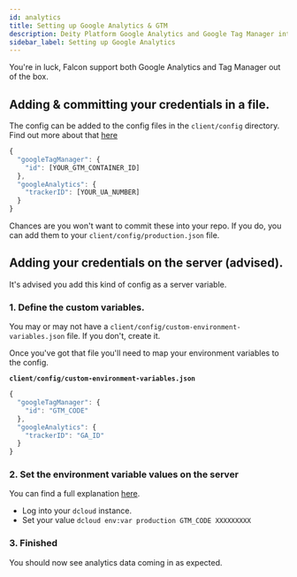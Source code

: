 ```yaml
---
id: analytics
title: Setting up Google Analytics & GTM
description: Deity Platform Google Analytics and Google Tag Manager integration tutorial.
sidebar_label: Setting up Google Analytics
---
```


You're in luck, Falcon support both Google Analytics and Tag Manager out of the box.

## Adding & committing your credentials in a file.

The config can be added to the config files in the `client/config` directory. Find out more about that [here](/docs/storefront/getting-started/configuration)

```js
{
  "googleTagManager": {
    "id": [YOUR_GTM_CONTAINER_ID]
  },
  "googleAnalytics": {
    "trackerID": [YOUR_UA_NUMBER]
  }
}
```

Chances are you won't want to commit these into your repo. If you do, you can add them to your `client/config/production.json` file.

## Adding your credentials on the server (advised).

It's advised you add this kind of config as a server variable.

### 1. Define the custom variables.

You may or may not have a `client/config/custom-environment-variables.json` file. If you don't, create it.

Once you've got that file you'll need to map your environment variables to the config.

**`client/config/custom-environment-variables.json`**

```js
{
  "googleTagManager": {
    "id": "GTM_CODE"
  },
  "googleAnalytics": {
    "trackerID": "GA_ID"
  }
}
```

### 2. Set the environment variable values on the server

You can find a full explanation [here](/docs/platform/configuration#custom-environment-variablesjson).

- Log into your `dcloud` instance.
- Set your value `dcloud env:var production GTM_CODE XXXXXXXXX`

### 3. Finished

You should now see analytics data coming in as expected.
